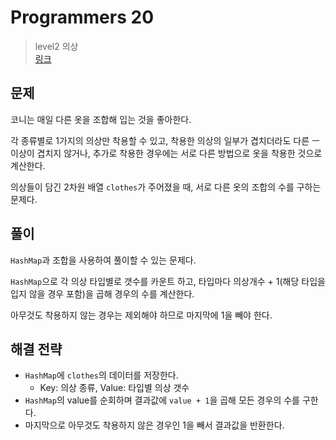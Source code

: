 # Programmers 20

> level2 의상
> <br/>
> [링크](https://school.programmers.co.kr/learn/courses/30/lessons/42578)

## 문제

코니는 매일 다른 옷을 조합해 입는 것을 좋아한다.

각 종류별로 1가지의 의상만 착용할 수 있고, 착용한 의상의 일부가 겹치더라도 다른 ㅡ이상이 겹치지 않거나, 추가로 착용한 경우에는 서로 다른 방법으로 옷을 착용한 것으로 계산한다.

의상들이 담긴 2차원 배열 `clothes`가 주어졌을 때, 서로 다른 옷의 조합의 수를 구하는 문제다.

## 풀이

`HashMap`과 조합을 사용하여 풀이할 수 있는 문제다.

`HashMap`으로 각 의상 타입별로 갯수를 카운트 하고, 타입마다 의상개수 + 1(해당 타입을 입지 않을 경우 포함)을 곱해 경우의 수를 계산한다.

아무것도 착용하지 않는 경우는 제외해야 하므로 마지막에 1을 빼야 한다.

## 해결 전략

- `HashMap`에 `clothes`의 데이터를 저장한다.
    - Key: 의상 종류, Value: 타입별 의상 갯수
- `HashMap`의 value를 순회하며 결과값에 `value + 1`을 곱해 모든 경우의 수를 구한다.
- 마지막으로 아무것도 착용하지 않은 경우인 1을 빼서 결과값을 반환한다.